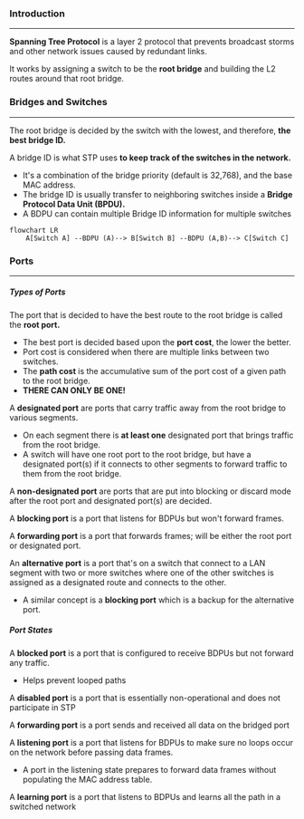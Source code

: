### Introduction
---
**Spanning Tree Protocol** is a layer 2 protocol that prevents broadcast storms and other network issues caused by redundant links. 

It works by assigning a switch to be the **root bridge** and building the L2 routes around that root bridge.

### Bridges and Switches
---
The root bridge is decided by the switch with the lowest, and therefore, **the best bridge ID.** 

A bridge ID is what STP uses **to keep track of the switches in the network.**
- It's a combination of the bridge priority (default is 32,768), and the base MAC address. 
- The bridge ID is usually transfer to neighboring switches inside a **Bridge Protocol Data Unit (BPDU).**
- A BDPU can contain multiple Bridge ID information for multiple switches

``` mermaid
flowchart LR
	A[Switch A] --BDPU (A)--> B[Switch B] --BDPU (A,B)--> C[Switch C]
```


### Ports
---
##### Types of Ports

The port that is decided to have the best route to the root bridge is called the **root port.**
- The best port is decided based upon the **port cost**, the lower the better. 
- Port cost is considered when there are multiple links between two switches.
- The **path cost** is the accumulative sum of the port cost of a given path to the root bridge.
- **THERE CAN ONLY BE ONE!**

A **designated port** are ports that carry traffic away from the root bridge to various segments.
- On each segment there is **at least one** designated port that brings traffic from the root bridge. 
- A switch will have one root port to the root bridge, but have a designated port(s) if it connects to other segments to forward traffic to them from the root bridge.

A **non-designated port** are ports that are put into blocking or discard mode after the root port and designated port(s) are decided.

A **blocking port** is a port that listens for BDPUs but won't forward frames.

A **forwarding port** is a port that forwards frames; will be either the root port or designated port.

An **alternative port** is a port that's on a switch that connect to a LAN segment with two or more switches where one of the other switches is assigned as a designated route and connects to the other.
- A similar concept is a **blocking port** which is a backup for the alternative port.

##### Port States

A **blocked port** is a port that is configured to receive BDPUs but not forward any traffic. 
- Helps prevent looped paths

A **disabled port** is a port that is essentially non-operational and does not participate in STP

A **forwarding port** is a port sends and received all data on the bridged port

A **listening port** is a port that listens for BDPUs to make sure no loops occur on the network before passing data frames.
- A port in the listening state prepares to forward data frames without populating the MAC address table. 

A **learning port** is a port that listens to BDPUs and learns all the path in a switched network



